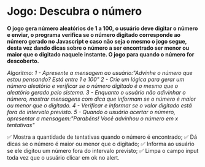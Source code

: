 # Jogo: Descubra o número

**O jogo gera número aleatórios de 1 a 100, o usuário deve digitar o número e enviar, o programa verifica se o número digitado corresponde ao número gerado no Javascript e caso não seja o mesmo o jogo segue, desta vez dando dicas sobre o número a ser encontrado ser menor ou maior que o digitado naquele instante. O jogo para quando o número for descoberto.**

*Algoritmo:*
*1 - Apresente a mensagem ao usuário:"Advinhe o número que estou pensando? Está entre 1 e 100"*
*2 - Crie um lógica para gerar um número aleatório e verificar se o número digitado é o mesmo que o aleatório gerado pelo sistema.*
*3 - Enquanto o usuário não adivinhar o número, mostrar mensagens com dica que informam se o número é maior ou menor que o digitado.*
*4 - Verificar e informar se o valor digitado está fora do intervalo previsto.*
*5 - Quando o usuário acertar o número, apresentar a mensagem:"Parabéns! Você advinhou o número em x tentativas"*


✅ Mostra a quantidade de tentativas quando o número é encontrado;
✅ Dá dicas se o número é maior ou menor que o digitado;
✅ Informa ao usuário se ele digitou um número fora do intervalo previsto;
✅ Limpa o campo input toda vez que o usuário clicar em ok no alert. 

